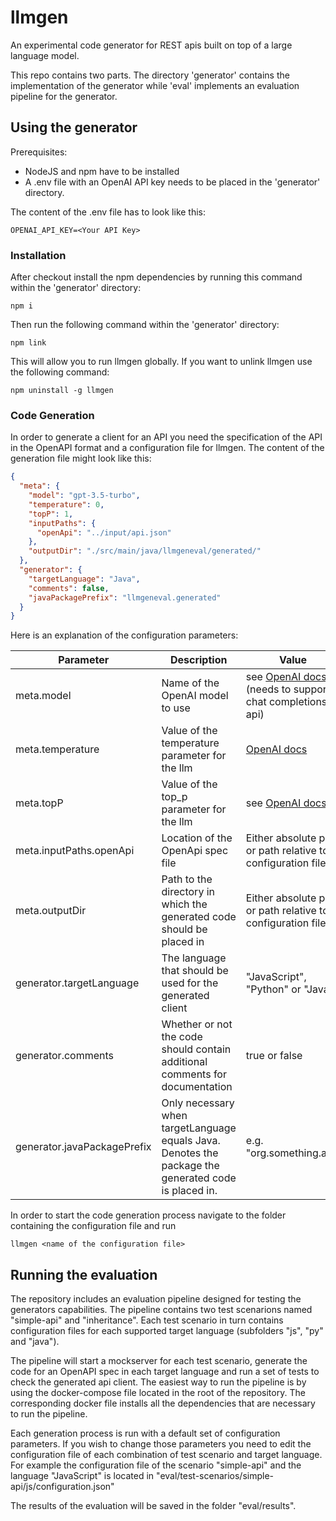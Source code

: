 # llmgen

An experimental code generator for REST apis built on top of a large language
model.

This repo contains two parts. The directory 'generator' contains the implementation
of the generator while 'eval' implements an evaluation pipeline for the
generator.

## Using the generator

Prerequisites:

- NodeJS and npm have to be installed
- A .env file with an OpenAI API key needs to be placed in the 'generator' directory.

The content of the .env file has to look like this:

```
OPENAI_API_KEY=<Your API Key>
```

### Installation

After checkout install the npm dependencies by running this command within
the 'generator' directory:

```
npm i
```

Then run the following command within the 'generator' directory:

```
npm link
```

This will allow you to run llmgen globally. If you want to unlink llmgen use
the following command:

```
npm uninstall -g llmgen
```

### Code Generation

In order to generate a client for an API you need the specification of the API
in the OpenAPI format and a configuration file for llmgen. The content of the
generation file might look like this:

```json
{
  "meta": {
    "model": "gpt-3.5-turbo",
    "temperature": 0,
    "topP": 1,
    "inputPaths": {
      "openApi": "../input/api.json"
    },
    "outputDir": "./src/main/java/llmgeneval/generated/"
  },
  "generator": {
    "targetLanguage": "Java",
    "comments": false,
    "javaPackagePrefix": "llmgeneval.generated"
  }
}
```

Here is an explanation of the configuration parameters:

| Parameter  | Description                     | Value                                                                                              |
| ---------- | ------------------------------- | -------------------------------------------------------------------------------------------------- |
| meta.model | Name of the OpenAI model to use | see [OpenAI docs](https://platform.openai.com/docs/models) (needs to support chat completions api) |
| meta.temperature | Value of the temperature parameter for the llm | [OpenAI docs](https://platform.openai.com/docs/api-reference/chat/create) |
| meta.topP | Value of the top_p parameter for the llm | see [OpenAI docs](https://platform.openai.com/docs/api-reference/chat/create) |
| meta.inputPaths.openApi | Location of the OpenApi spec file | Either absolute path or path relative to configuration file |
| meta.outputDir | Path to the directory in which the generated code should be placed in | Either absolute path or path relative to configuration file |
| generator.targetLanguage | The language that should be used for the generated client | "JavaScript", "Python" or "Java" |
| generator.comments | Whether or not the code should contain additional comments for documentation | true or false |
| generator.javaPackagePrefix | Only necessary when targetLanguage equals Java. Denotes the package the generated code is placed in. | e.g. "org.something.api" |

In order to start the code generation process navigate to the folder containing
the configuration file and run 

```
llmgen <name of the configuration file>
``` 

## Running the evaluation

The repository includes an evaluation pipeline designed for testing the 
generators capabilities. The pipeline contains two test scenarions named 
"simple-api" and "inheritance". Each test scenario in turn contains configuration
files for each supported target language (subfolders "js", "py" and "java").

The pipeline will start a mockserver for each test scenario, generate the code
for an OpenAPI spec in each target language and run a set of tests to check the generated api client.
The easiest way to run the pipeline is by using the docker-compose file located
in the root of the repository. The corresponding docker file installs all 
the dependencies that are necessary to run the pipeline.

Each generation process is run with a default set of configuration parameters.
If you wish to change those parameters you need to edit the configuration file
of each combination of test scenario and target language. For example the 
configuration file of the scenario "simple-api" and the language "JavaScript"
is located in "eval/test-scenarios/simple-api/js/configuration.json"

The results of the evaluation will be saved in the folder "eval/results".
